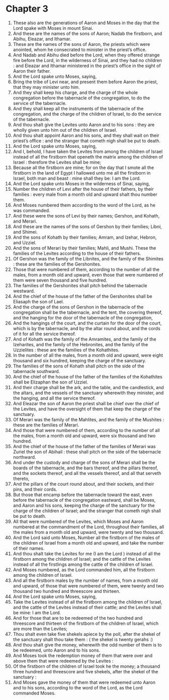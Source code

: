 # Chapter 3

1. These also are the generations of Aaron and Moses in the day that the Lord spake with Moses in mount Sinai.
2. And these are the names of the sons of Aaron; Nadab the firstborn, and Abihu, Eleazar, and Ithamar.
3. These are the names of the sons of Aaron, the priests which were anointed, whom he consecrated to minister in the priest’s office.
4. And Nadab and Abihu died before the Lord, when they offered strange fire before the Lord, in the wilderness of Sinai, and they had no children : and Eleazar and Ithamar ministered in the priest’s office in the sight of Aaron their father.
5. And the Lord spake unto Moses, saying,
6. Bring the tribe of Levi near, and present them before Aaron the priest, that they may minister unto him.
7. And they shall keep his charge, and the charge of the whole congregation before the tabernacle of the congregation, to do the service of the tabernacle.
8. And they shall keep all the instruments of the tabernacle of the congregation, and the charge of the children of Israel, to do the service of the tabernacle.
9. And thou shalt give the Levites unto Aaron and to his sons : they are wholly given unto him out of the children of Israel.
10. And thou shalt appoint Aaron and his sons, and they shall wait on their priest’s office : and the stranger that cometh nigh shall be put to death.
11. And the Lord spake unto Moses, saying,
12. And I, behold, I have taken the Levites from among the children of Israel instead of all the firstborn that openeth the matrix among the children of Israel : therefore the Levites shall be mine;
13. Because all the firstborn are mine; for on the day that I smote all the firstborn in the land of Egypt I hallowed unto me all the firstborn in Israel, both man and beast : mine shall they be: I am the Lord.
14. And the Lord spake unto Moses in the wilderness of Sinai, saying,
15. Number the children of Levi after the house of their fathers, by their families : every male from a month old and upward shalt thou number them.
16. And Moses numbered them according to the word of the Lord, as he was commanded.
17. And these were the sons of Levi by their names; Gershon, and Kohath, and Merari.
18. And these are the names of the sons of Gershon by their families; Libni, and Shimei.
19. And the sons of Kohath by their families; Amram, and Izehar, Hebron, and Uzziel.
20. And the sons of Merari by their families; Mahli, and Mushi. These the families of the Levites according to the house of their fathers.
21. Of Gershon was the family of the Libnites, and the family of the Shimites : these are the families of the Gershonites.
22. Those that were numbered of them, according to the number of all the males, from a month old and upward, even those that were numbered of them were seven thousand and five hundred.
23. The families of the Gershonites shall pitch behind the tabernacle westward.
24. And the chief of the house of the father of the Gershonites shall be Eliasaph the son of Lael.
25. And the charge of the sons of Gershon in the tabernacle of the congregation shall be the tabernacle, and the tent, the covering thereof, and the hanging for the door of the tabernacle of the congregation,
26. And the hangings of the court, and the curtain for the door of the court, which is by the tabernacle, and by the altar round about, and the cords of it for all the service thereof.
27. And of Kohath was the family of the Amramites, and the family of the Izeharites, and the family of the Hebronites, and the family of the Uzzielites : these are the families of the Kohathites.
28. In the number of all the males, from a month old and upward, were eight thousand and six hundred, keeping the charge of the sanctuary.
29. The families of the sons of Kohath shall pitch on the side of the tabernacle southward.
30. And the chief of the house of the father of the families of the Kohathites shall be Elizaphan the son of Uzziel.
31. And their charge shall be the ark, and the table, and the candlestick, and the altars, and the vessels of the sanctuary wherewith they minister, and the hanging, and all the service thereof.
32. And Eleazar the son of Aaron the priest shall be chief over the chief of the Levites, and have the oversight of them that keep the charge of the sanctuary.
33. Of Merari was the family of the Mahlites, and the family of the Mushites : these are the families of Merari.
34. And those that were numbered of them, according to the number of all the males, from a month old and upward, were six thousand and two hundred.
35. And the chief of the house of the father of the families of Merari was Zuriel the son of Abihail : these shall pitch on the side of the tabernacle northward.
36. And under the custody and charge of the sons of Merari shall be the boards of the tabernacle, and the bars thereof, and the pillars thereof, and the sockets thereof, and all the vessels thereof, and all that serveth thereto,
37. And the pillars of the court round about, and their sockets, and their pins, and their cords.
38. But those that encamp before the tabernacle toward the east, even before the tabernacle of the congregation eastward, shall be Moses, and Aaron and his sons, keeping the charge of the sanctuary for the charge of the children of Israel; and the stranger that cometh nigh shall be put to death.
39. All that were numbered of the Levites, which Moses and Aaron numbered at the commandment of the Lord, throughout their families, all the males from a month old and upward, were twenty and two thousand.
40. And the Lord said unto Moses, Number all the firstborn of the males of the children of Israel from a month old and upward, and take the number of their names.
41. And thou shalt take the Levites for me (I am the Lord ) instead of all the firstborn among the children of Israel; and the cattle of the Levites instead of all the firstlings among the cattle of the children of Israel.
42. And Moses numbered, as the Lord commanded him, all the firstborn among the children of Israel.
43. And all the firstborn males by the number of names, from a month old and upward, of those that were numbered of them, were twenty and two thousand two hundred and threescore and thirteen.
44. And the Lord spake unto Moses, saying,
45. Take the Levites instead of all the firstborn among the children of Israel, and the cattle of the Levites instead of their cattle; and the Levites shall be mine: I am the Lord.
46. And for those that are to be redeemed of the two hundred and threescore and thirteen of the firstborn of the children of Israel, which are more than the Levites;
47. Thou shalt even take five shekels apiece by the poll, after the shekel of the sanctuary shalt thou take them : ( the shekel is twenty gerahs :)
48. And thou shalt give the money, wherewith the odd number of them is to be redeemed, unto Aaron and to his sons.
49. And Moses took the redemption money of them that were over and above them that were redeemed by the Levites :
50. Of the firstborn of the children of Israel took he the money; a thousand three hundred and threescore and five shekels, after the shekel of the sanctuary :
51. And Moses gave the money of them that were redeemed unto Aaron and to his sons, according to the word of the Lord, as the Lord commanded Moses.

